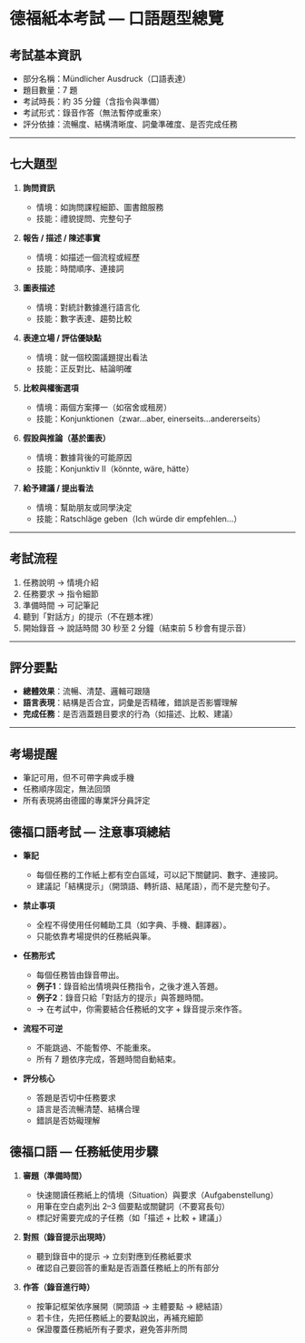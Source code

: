 # 德福紙本考試 — 口語題型總覽

## 考試基本資訊
- 部分名稱：Mündlicher Ausdruck（口語表達）
- 題目數量：7 題
- 考試時長：約 35 分鐘（含指令與準備）
- 考試形式：錄音作答（無法暫停或重來）
- 評分依據：流暢度、結構清晰度、詞彙準確度、是否完成任務

---

## 七大題型
1. **詢問資訊**  
   - 情境：如詢問課程細節、圖書館服務  
   - 技能：禮貌提問、完整句子

2. **報告 / 描述 / 陳述事實**  
   - 情境：如描述一個流程或經歷  
   - 技能：時間順序、連接詞

3. **圖表描述**  
   - 情境：對統計數據進行語言化  
   - 技能：數字表達、趨勢比較

4. **表達立場 / 評估優缺點**  
   - 情境：就一個校園議題提出看法  
   - 技能：正反對比、結論明確

5. **比較與權衡選項**  
   - 情境：兩個方案擇一（如宿舍或租房）  
   - 技能：Konjunktionen（zwar…aber, einerseits…andererseits）

6. **假設與推論（基於圖表）**  
   - 情境：數據背後的可能原因  
   - 技能：Konjunktiv II（könnte, wäre, hätte）

7. **給予建議 / 提出看法**  
   - 情境：幫助朋友或同學決定  
   - 技能：Ratschläge geben（Ich würde dir empfehlen…）

---

## 考試流程
1. 任務說明 → 情境介紹  
2. 任務要求 → 指令細節  
3. 準備時間 → 可記筆記  
4. 聽到「對話方」的提示（不在題本裡）  
5. 開始錄音 → 說話時間 30 秒至 2 分鐘（結束前 5 秒會有提示音）

---

## 評分要點
- **總體效果**：流暢、清楚、邏輯可跟隨  
- **語言表現**：結構是否合宜，詞彙是否精確，錯誤是否影響理解  
- **完成任務**：是否涵蓋題目要求的行為（如描述、比較、建議）

---

## 考場提醒
- 筆記可用，但不可帶字典或手機  
- 任務順序固定，無法回頭  
- 所有表現將由德國的專業評分員評定


## 德福口語考試 — 注意事項總結

- **筆記**  
  - 每個任務的工作紙上都有空白區域，可以記下關鍵詞、數字、連接詞。  
  - 建議記「結構提示」（開頭語、轉折語、結尾語），而不是完整句子。  

- **禁止事項**  
  - 全程不得使用任何輔助工具（如字典、手機、翻譯器）。  
  - 只能依靠考場提供的任務紙與筆。  

- **任務形式**  
  - 每個任務皆由錄音帶出。  
  - **例子1**：錄音給出情境與任務指令，之後才進入答題。  
  - **例子2**：錄音只給「對話方的提示」與答題時間。  
  - → 在考試中，你需要結合任務紙的文字 + 錄音提示來作答。  

- **流程不可逆**  
  - 不能跳過、不能暫停、不能重來。  
  - 所有 7 題依序完成，答題時間自動結束。  

- **評分核心**  
  - 答題是否切中任務要求  
  - 語言是否流暢清楚、結構合理  
  - 錯誤是否妨礙理解

## 德福口語 — 任務紙使用步驟

1. **審題（準備時間）**
   - 快速閱讀任務紙上的情境（Situation）與要求（Aufgabenstellung）
   - 用筆在空白處列出 2–3 個要點或關鍵詞（不要寫長句）
   - 標記好需要完成的子任務（如「描述 + 比較 + 建議」）

2. **對照（錄音提示出現時）**
   - 聽到錄音中的提示 → 立刻對應到任務紙要求
   - 確認自己要回答的重點是否涵蓋任務紙上的所有部分

3. **作答（錄音進行時）**
   - 按筆記框架依序展開（開頭語 → 主體要點 → 總結語）
   - 若卡住，先把任務紙上的要點說出，再補充細節
   - 保證覆蓋任務紙所有子要求，避免答非所問
